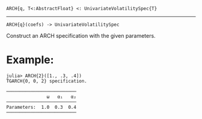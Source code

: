 ```
ARCH{q, T<:AbstractFloat} <: UnivariateVolatilitySpec{T}
```

---

```
ARCH{q}(coefs) -> UnivariateVolatilitySpec
```

Construct an ARCH specification with the given parameters.

# Example:

```jldoctest
julia> ARCH{2}([1., .3, .4])
TGARCH{0, 0, 2} specification.

──────────────────────────
               ω   α₁   α₂
──────────────────────────
Parameters:  1.0  0.3  0.4
──────────────────────────
```
